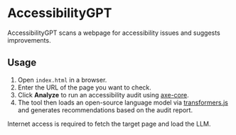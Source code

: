 # AccessibilityGPT

AccessibilityGPT scans a webpage for accessibility issues and suggests improvements.

## Usage

1. Open `index.html` in a browser.
2. Enter the URL of the page you want to check.
3. Click **Analyze** to run an accessibility audit using [axe-core](https://github.com/dequelabs/axe-core).
4. The tool then loads an open-source language model via [transformers.js](https://github.com/xenova/transformers.js) and generates recommendations based on the audit report.

Internet access is required to fetch the target page and load the LLM.
